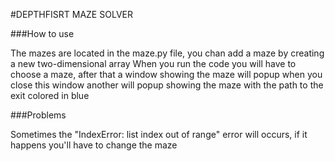 #DEPTHFISRT MAZE SOLVER

###How to use


The mazes are located in the maze.py file, you chan add a maze by creating a new two-dimensional array
When you run the code you will have to choose a maze, after that a window showing the maze will popup when you close this window another will popup showing the maze with the path to the exit colored in blue


###Problems


Sometimes the "IndexError: list index out of range" error will occurs, if it happens you'll have to change the maze